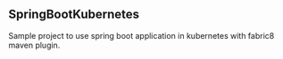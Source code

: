 ## SpringBootKubernetes

Sample project to use spring boot application in kubernetes with fabric8 maven plugin.
